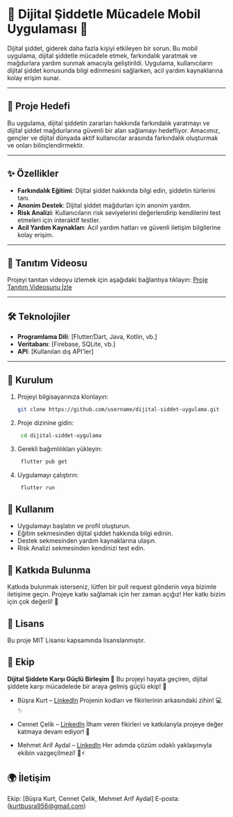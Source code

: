 # 🚨 Dijital Şiddetle Mücadele Mobil Uygulaması 🚨

Dijital şiddet, giderek daha fazla kişiyi etkileyen bir sorun. Bu mobil uygulama, dijital şiddetle mücadele etmek, farkındalık yaratmak ve mağdurlara yardım sunmak amacıyla geliştirildi. Uygulama, kullanıcıların dijital şiddet konusunda bilgi edinmesini sağlarken, acil yardım kaynaklarına kolay erişim sunar.

---

## 🎯 Proje Hedefi
Bu uygulama, dijital şiddetin zararları hakkında farkındalık yaratmayı ve dijital şiddet mağdurlarına güvenli bir alan sağlamayı hedefliyor. Amacımız, gençler ve dijital dünyada aktif kullanıcılar arasında farkındalık oluşturmak ve onları bilinçlendirmektir.

---

## ✨ Özellikler
- **Farkındalık Eğitimi**: Dijital şiddet hakkında bilgi edin, şiddetin türlerini tanı.
- **Anonim Destek**: Dijital şiddet mağdurları için anonim yardım.
- **Risk Analizi**: Kullanıcıların risk seviyelerini değerlendirip kendilerini test etmeleri için interaktif testler.
- **Acil Yardım Kaynakları**: Acil yardım hatları ve güvenli iletişim bilgilerine kolay erişim.

---

## 🎥 Tanıtım Videosu
Projeyi tanıtan videoyu izlemek için aşağıdaki bağlantıya tıklayın:
[Proje Tanıtım Videosunu İzle](https://www.linkedin.com/feed/update/urn:li:activity:7265820006330847232/)

---

## 🛠️ Teknolojiler
- **Programlama Dili**: [Flutter/Dart, Java, Kotlin, vb.]
- **Veritabanı**: [Firebase, SQLite, vb.]
- **API**: [Kullanılan dış API'ler]

---

## 🚀 Kurulum
1. Projeyi bilgisayarınıza klonlayın:
   ```bash
   git clone https://github.com/username/dijital-siddet-uygulama.git
2. Proje dizinine gidin:
   ```bash
    cd dijital-siddet-uygulama
3. Gerekli bağımlılıkları yükleyin:
   ```bash
    flutter pub get
4. Uygulamayı çalıştırın:
   ```bash
    flutter run
   
## 📱 Kullanım
- Uygulamayı başlatın ve profil oluşturun.
- Eğitim sekmesinden dijital şiddet hakkında bilgi edinin.
- Destek sekmesinden yardım kaynaklarına ulaşın.
- Risk Analizi sekmesinden kendinizi test edin.

## 🤝 Katkıda Bulunma
Katkıda bulunmak isterseniz, lütfen bir pull request gönderin veya bizimle iletişime geçin. Projeye katkı sağlamak için her zaman açığız! Her katkı bizim için çok değerli! 🌟

## 📝 Lisans
Bu proje MIT Lisansı kapsamında lisanslanmıştır.

## 🌟 Ekip
**Dijital Şiddete Karşı Güçlü Birleşim 🌟**
Bu projeyi hayata geçiren, dijital şiddete karşı mücadelede bir araya gelmiş güçlü ekip! 💪

- Büşra Kurt – [Linkedln](https://www.linkedin.com/in/bushrasac35/)
Projenin kodları ve fikirlerinin arkasındaki zihin! 💻✨

- Cennet Çelik – [Linkedln](https://www.linkedin.com/in/cennet-%C3%A7elik-a7691430a/)
İlham veren fikirleri ve katkılarıyla projeye değer katmaya devam ediyor! 🚀

- Mehmet Arif Aydal – [Linkedln](https://www.linkedin.com/in/mehmet-arif-aydal-91932a254/)
Her adımda çözüm odaklı yaklaşımıyla ekibin vazgeçilmezi! 🔧⚡

## 🌍 İletişim
Ekip: [Büşra Kurt, Cennet Çelik, Mehmet Arif Aydal]
E-posta:(kurtbusra956@gmail.com)
